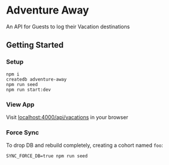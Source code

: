 # Adventure Away
An API for Guests to log their Vacation destinations

## Getting Started

### Setup

    npm i
    createdb adventure-away
    npm run seed
    npm run start:dev

### View App
Visit [localhost:4000/api/vacations](http://localhost:4000/api/vacations) in your browser

### Force Sync
To drop DB and rebuild completely, creating a cohort named `foo`: 

    SYNC_FORCE_DB=true npm run seed
